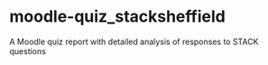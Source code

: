 # moodle-quiz_stacksheffield
A Moodle quiz report with detailed analysis of responses to STACK questions
